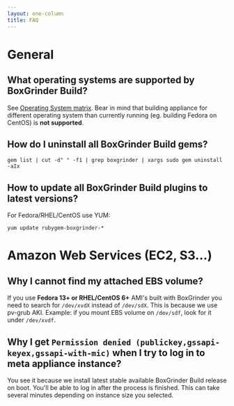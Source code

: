 ```yaml
---
layout: one-column
title: FAQ
---
```


# General
## What operating systems are supported by BoxGrinder Build?

See [Operating System matrix](#{site.links[:build_doc]}/operating_system_matrix). Bear in mind that building appliance for different operating system than currently running (eg. building Fedora on CentOS) is **not supported**.

## How do I uninstall all BoxGrinder Build gems?

    gem list | cut -d" " -f1 | grep boxgrinder | xargs sudo gem uninstall -aIx

## How to update all BoxGrinder Build plugins to latest versions?

For Fedora/RHEL/CentOS use YUM:

    yum update rubygem-boxgrinder-*

# Amazon Web Services (EC2, S3...)
## Why I cannot find my attached EBS volume?

If you use **Fedora 13+ or RHEL/CentOS 6+** AMI's built with BoxGrinder you need to search for `/dev/xvdX` instead of `/dev/sdX`. This is because we use pv-grub AKI. Example: if you mount EBS volume on `/dev/sdf`, look for it under `/dev/xvdf`.

## Why I get `Permission denied (publickey,gssapi-keyex,gssapi-with-mic)` when I try to log in to meta appliance instance?

You see it because we install latest stable available BoxGrinder Build release on boot. You'll be able to log in after the process is finished. This can take several minutes depending on instance size you selected.
